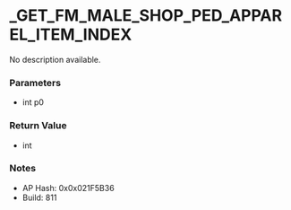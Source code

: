# _GET_FM_MALE_SHOP_PED_APPAREL_ITEM_INDEX

No description available.

### Parameters
* int p0

### Return Value
* int

### Notes
* AP Hash: 0x0x021F5B36
* Build: 811

